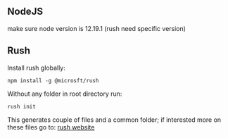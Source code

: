 <h2>NodeJS</h2>

make sure node version is 12.19.1 (rush need specific version)

<h2>Rush</h2>

Install rush globally:

```
npm install -g @microsft/rush
```

Without any folder in root directory run:

```
rush init
```

<p>This generates couple of files and a common folder; if interested more on these files go to: <a href="https://rushjs.io/pages/maintainer/setup_new_repo/">rush website</a></p>